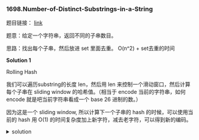 ### 1698.Number-of-Distinct-Substrings-in-a-String

题目链接： [link](https://leetcode.com/problems/number-of-distinct-substrings-in-a-string/)

题意：给定一个字符串，返回不同的子串数目。

思路：找出每个子串，然后放进 set 里面去重。 O(n^2) + set去重的时间

**Solution 1**

Rolling Hash

我们可以遍历substring的长度 len，然后用 len 来控制一个滑动窗口，然后计算每个子串在 sliding window 的哈希值。（相当于 encode 当前的字符串，如何 encode 就是吧当前字符串看成一个 base 26 进制的数。）

因为这是一个 sliding window, 所以计算下一个子串的 hash 的时候，可以使用当前的 hash 用 O(1) 的时间复杂度加上新字符，减去老字符，可以得到新的编码。

<details>
<summary>solution</summary>

```C++
// time complexity: O(n^2)
// 技巧 uint_64 的溢出取模 

typedef uint64_t ULL;

class Solution {
public:
    int countDistinct(string s) {
        const int n = s.size();
        int count = 0;
        ULL power = 1;
        // iterate substring length
        for (int len = 1; len <= n; ++len) {
            unordered_set<ULL> hashSet;
            ULL hash = 0;
            // calculate first hash 
            for (int i = 0; i < len; ++i) {
                hash = hash * 26 + (s[i] - 'a');
            }
            // continue rolling
            hashSet.insert(hash);
            for (int i = len; i < n; ++i) {
                hash = 26 * (hash - power * (s[i-len] - 'a')) + (s[i] - 'a');
                hashSet.insert(hash);
            }
            power *= 26;
            count += hashSet.size();
        }
        return count;
    }
};
```

</details>










